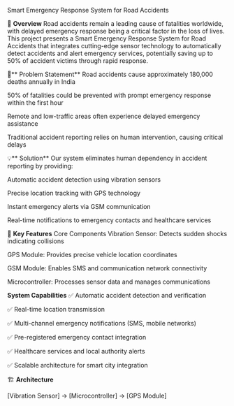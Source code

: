 Smart Emergency Response System for Road Accidents


🚨 **Overview**
Road accidents remain a leading cause of fatalities worldwide, with delayed emergency response being a critical factor in the loss of lives. This project presents a Smart Emergency Response System for Road Accidents that integrates cutting-edge sensor technology to automatically detect accidents and alert emergency services, potentially saving up to 50% of accident victims through rapid response.

🎯** Problem Statement**
Road accidents cause approximately 180,000 deaths annually in India

50% of fatalities could be prevented with prompt emergency response within the first hour

Remote and low-traffic areas often experience delayed emergency assistance

Traditional accident reporting relies on human intervention, causing critical delays

💡** Solution**
Our system eliminates human dependency in accident reporting by providing:

Automatic accident detection using vibration sensors

Precise location tracking with GPS technology

Instant emergency alerts via GSM communication

Real-time notifications to emergency contacts and healthcare services

🔧 **Key Features**
Core Components
Vibration Sensor: Detects sudden shocks indicating collisions

GPS Module: Provides precise vehicle location coordinates

GSM Module: Enables SMS and communication network connectivity

Microcontroller: Processes sensor data and manages communications

**System Capabilities**
✅ Automatic accident detection and verification

✅ Real-time location transmission

✅ Multi-channel emergency notifications (SMS, mobile networks)

✅ Pre-registered emergency contact integration

✅ Healthcare services and local authority alerts

✅ Scalable architecture for smart city integration

🏗️ **Architecture**


[Vibration Sensor] → [Microcontroller] → [GPS Module]
                        
